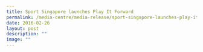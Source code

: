 ```yaml
---
title: Sport Singapore launches Play It Forward
permalink: /media-centre/media-release/sport-singapore-launches-play-it-forward/
date: 2016-02-26
layout: post
description: ""
image: ""
---
```

